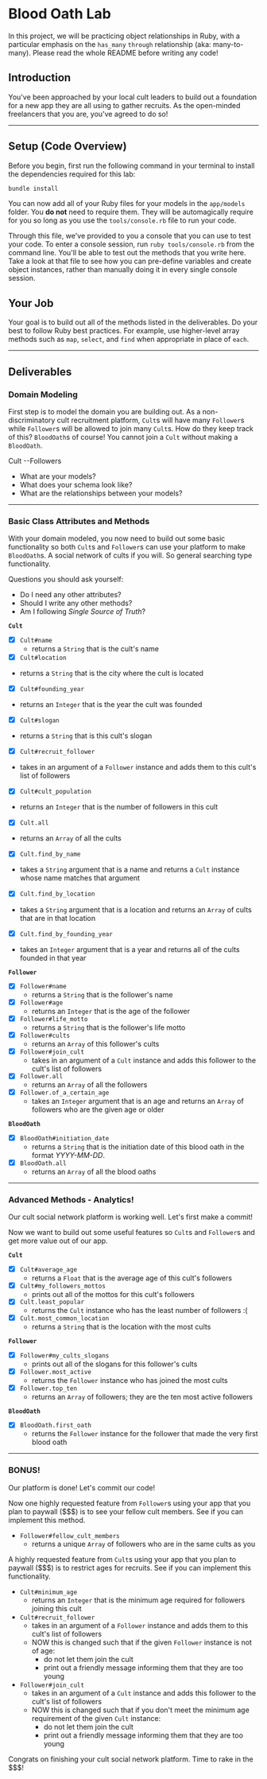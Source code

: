 Blood Oath Lab
==============

In this project, we will be practicing object relationships in Ruby, with a particular emphasis on the `has_many` `through` relationship (aka: many-to-many). Please read the whole README before writing any code!

## Introduction

You've been approached by your local cult leaders to build out a foundation for a new app they are all using to gather recruits. As the open-minded freelancers that you are, you've agreed to do so!

---

## Setup (Code Overview)

Before you begin, first run the following command in your terminal to install the dependencies required for this lab:

```sh
bundle install
```

You can now add all of your Ruby files for your models in the `app/models` folder. You **do not** need to require them. They will be automagically require for you so long as you use the `tools/console.rb` file to run your code.

Through this file, we've provided to you a console that you can use to test your code. To enter a console session, run `ruby tools/console.rb` from the command line. You'll be able to test out the methods that you write here. Take a look at that file to see how you can pre-define variables and create object instances, rather than manually doing it in every single console session.

## Your Job

Your goal is to build out all of the methods listed in the deliverables. Do your best to follow Ruby best practices. For example, use higher-level array methods such as `map`, `select`, and `find` when appropriate in place of `each`.

---

## Deliverables

### Domain Modeling

First step is to model the domain you are building out. As a non-discriminatory cult recruitment platform, `Cult`s will have many `Follower`s while `Follower`s will be allowed to join many `Cult`s. How do they keep track of this? `BloodOath`s of course! You cannot join a `Cult` without making a `BloodOath`.

Cult -<BloodOath>-Followers

* What are your models?
* What does your schema look like?
* What are the relationships between your models?

---

### Basic Class Attributes and Methods

With your domain modeled, you now need to build out some basic functionality so both `Cult`s and `Follower`s can use your platform to make `BloodOath`s. A social network of cults if you will. So general searching type functionality.

Questions you should ask yourself:

* Do I need any other attributes?
* Should I write any other methods?
* Am I following _Single Source of Truth_?

**`Cult`**

* [x] `Cult#name`
  * returns a `String` that is the cult's name
* [x]  `Cult#location`
  * returns a `String` that is the city where the cult is located
* [x]  `Cult#founding_year`
  * returns an `Integer` that is the year the cult was founded
* [x]  `Cult#slogan`
  * returns a `String` that is this cult's slogan
* [x]  `Cult#recruit_follower`
  * takes in an argument of a `Follower` instance and adds them to this cult's list of followers
* [x]  `Cult#cult_population`
  * returns an `Integer` that is the number of followers in this cult
* [x]  `Cult.all`
  * returns an `Array` of all the cults
* [x]  `Cult.find_by_name`
  * takes a `String` argument that is a name and returns a `Cult` instance whose name matches that argument
* [x]  `Cult.find_by_location`
  * takes a `String` argument that is a location and returns an `Array` of cults that are in that location
* [x]  `Cult.find_by_founding_year`
  * takes an `Integer` argument that is a year and returns all of the cults founded in that year

**`Follower`**

* [x] `Follower#name`
  * returns a `String` that is the follower's name
* [x] `Follower#age`
  * returns an `Integer` that is the age of the follower
* [x] `Follower#life_motto`
  * returns a `String` that is the follower's life motto
* [x] `Follower#cults`
  * returns an `Array` of this follower's cults
* [x] `Follower#join_cult`
  * takes in an argument of a `Cult` instance and adds this follower to the cult's list of followers
* [x] `Follower.all`
  * returns an `Array` of all the followers
* [x] `Follower.of_a_certain_age`
  * takes an `Integer` argument that is an age and returns an `Array` of followers who are the given age or older

**`BloodOath`**

* [x] `BloodOath#initiation_date`
  * returns a `String` that is the initiation date of this blood oath in the format _YYYY-MM-DD_.
* [x] `BloodOath.all`
  * returns an `Array` of all the blood oaths

---

### Advanced Methods - Analytics!

Our cult social network platform is working well. Let's first make a commit!

Now we want to build out some useful features so `Cult`s and `Follower`s and get more value out of our app.

**`Cult`**

* [x] `Cult#average_age`
  * returns a `Float` that is the average age of this cult's followers
* [x] `Cult#my_followers_mottos`
  * prints out all of the mottos for this cult's followers
* [x] `Cult.least_popular`
  * returns the `Cult` instance who has the least number of followers :(
* [x] `Cult.most_common_location`
  * returns a `String` that is the location with the most cults

**`Follower`**

* [x] `Follower#my_cults_slogans`
  * prints out all of the slogans for this follower's cults
* [x] `Follower.most_active`
  * returns the `Follower` instance who has joined the most cults
* [x] `Follower.top_ten`
  * returns an `Array` of followers; they are the ten most active followers

**`BloodOath`**

* [x] `BloodOath.first_oath`
  * returns the `Follower` instance for the follower that made the very first blood oath

---

### BONUS!

Our platform is done! Let's commit our code!

Now one highly requested feature from `Follower`s using your app that you plan to paywall ($$$) is to see your fellow cult members. See if you can implement this method.

* `Follower#fellow_cult_members`
  * returns a unique `Array` of followers who are in the same cults as you

A highly requested feature from `Cult`s using your app that you plan to paywall ($$$) is to restrict ages for recruits. See if you can implement this functionality.

* `Cult#minimum_age`
  * returns an `Integer` that is the minimum age required for followers joining this cult
* `Cult#recruit_follower`
  * takes in an argument of a `Follower` instance and adds them to this cult's list of followers
  * NOW this is changed such that if the given `Follower` instance is not of age:
    * do not let them join the cult
    * print out a friendly message informing them that they are too young
* `Follower#join_cult`
  * takes in an argument of a `Cult` instance and adds this follower to the cult's list of followers
  * NOW this is changed such that if you don't meet the minimum age requirement of the given `Cult` instance:
    * do not let them join the cult
    * print out a friendly message informing them that they are too young

Congrats on finishing your cult social network platform. Time to rake in the $$$!
